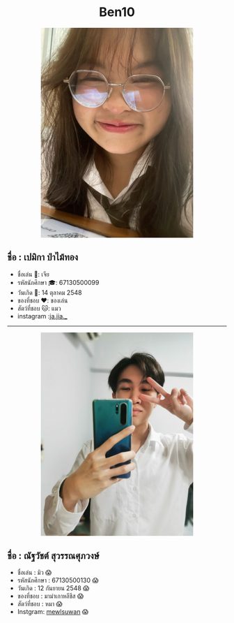  <h1 align= "center"> Ben10 </h1>

<p align ="center"> 
<img src ="image/Pemika_Pamaithong.jpg" width ="350" >
</p>


## ชื่อ : เปมิกา ป่าไม้ทอง
* ชื่อเล่น :woman:: เจีย
* รหัสนักศึกษา :mortar_board:: 67130500099
* วันเกิด :tada:: 14 ตุลาคม 2548
* ของที่ชอบ :hearts:: ของเล่น
* สัตว์ที่ชอบ :cat:: แมว 
* instagram :[ja.jia._](https://l.messenger.com/l.php?u=https%3A%2F%2Fwww.instagram.com%2Fja.jia._%3Figsh%3DMTl1OHBncHp3eTNuZw%253D%253D&h=AT1a03j2SDIMrRyjoZDndprtAO0eaH3z2eXWzWlkn6GqQKIaauR1n6L84GR-zfAXcntKeKU5O0Yj03CWVI4kqprdGAgKUuN9tO65vdVTNBVXrgeX06XJh64pklC71vaYFmDAsw)

<hr>
<p align ="center"> 
<img src ="image/Natthawat_Suwan.jpg" width ="350" >
</p>

## ชื่อ : ณัฐวัชต์ สุวรรณศุภวงษ์
* ชื่อเล่น : มิว :scream:
* รหัสนักศึกษา : 67130500130 :scream:
* วันเกิด : 12 กันยายน 2548 :scream:
* ของที่ชอบ : มาม่าเกาหลีชีส :scream:
* สัตว์ที่ชอบ : หมา :scream:
* Instgram: [mewlsuwan](https://www.instagram.com/mewlsuwan/) :scream:

